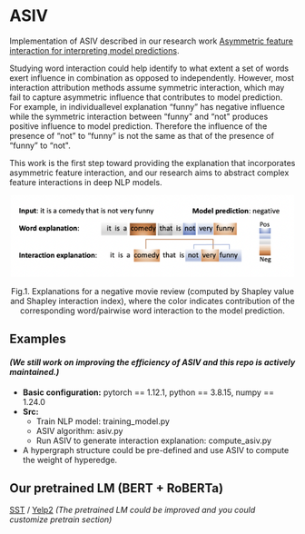 # ASIV
Implementation of ASIV described in our research work [Asymmetric feature interaction for interpreting model predictions](https://arxiv.org/abs/2305.07224).

Studying word interaction could help identify to what extent a set of words exert influence in combination as opposed to independently. However, most interaction attribution methods assume symmetric interaction, which may fail to capture asymmetric influence that contributes to model prediction. For example, in individuallevel explanation “funny” has negative influence while the symmetric interaction between “funny"
and “not" produces positive influence to model prediction. Therefore the influence of the presence of “not” to “funny” is not the same as that of the presence of “funny” to “not". 

This work is the first step toward providing the explanation that incorporates asymmetric feature interaction, and our research aims to abstract complex feature interactions in deep NLP models.

 
 
 
<p align="center">
 <img  src="Figures/11.png" width="500" >
</p>
<p align="center" font-size:8pt>
  Fig.1. Explanations for a negative movie review
(computed by Shapley value and Shapley interaction
index), where the color indicates contribution of the
corresponding word/pairwise word interaction to the
model prediction.
</p>
 
 



## Examples 
#### _(We still work on improving the efficiency of ASIV and this repo is actively maintained.)_
* **Basic configuration:** pytorch == 1.12.1, python == 3.8.15, numpy == 1.24.0
* **Src:**  
  * Train NLP model: training_model.py
  * ASIV algorithm: asiv.py
  * Run ASIV to generate interaction explanation: compute_asiv.py
* A hypergraph structure could be pre-defined and use ASIV to compute the weight of hyperedge.


## Our pretrained LM (BERT + RoBERTa)
[SST](https://drive.google.com/drive/folders/1HDIUoIqkxACfSPcKHvlgz_m1IiucZMyX?usp=share_link) / [Yelp2](https://drive.google.com/drive/folders/1nZ9WOX6m7EsZGTZFeFZmc67N0pofUE20?usp=share_link)
_(The pretrained LM could be improved and you could customize pretrain section)_

